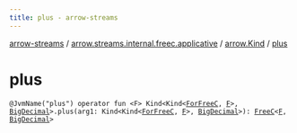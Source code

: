 ```yaml
---
title: plus - arrow-streams
---
```


[arrow-streams](../../index.html) / [arrow.streams.internal.freec.applicative](../index.html) / [arrow.Kind](index.html) / [plus](./plus.html)

# plus

`@JvmName("plus") operator fun <F> Kind<Kind<`[`ForFreeC`](../../arrow.streams.internal/-for-free-c.html)`, `[`F`](plus.html#F)`>, `[`BigDecimal`](http://docs.oracle.com/javase/6/docs/api/java/math/BigDecimal.html)`>.plus(arg1: Kind<Kind<`[`ForFreeC`](../../arrow.streams.internal/-for-free-c.html)`, `[`F`](plus.html#F)`>, `[`BigDecimal`](http://docs.oracle.com/javase/6/docs/api/java/math/BigDecimal.html)`>): `[`FreeC`](../../arrow.streams.internal/-free-c/index.html)`<`[`F`](plus.html#F)`, `[`BigDecimal`](http://docs.oracle.com/javase/6/docs/api/java/math/BigDecimal.html)`>`